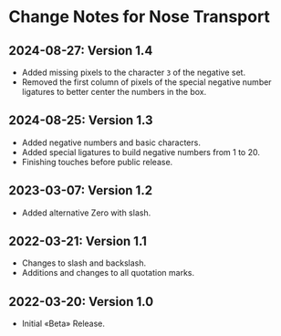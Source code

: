 # Change Notes for Nose Transport

## 2024-08-27: Version 1.4
- Added missing pixels to the character `3` of the negative set.
- Removed the first column of pixels of the special negative number ligatures to better center the numbers in the box.  

## 2024-08-25: Version 1.3
- Added negative numbers and basic characters.
- Added special ligatures to build negative numbers from 1 to 20.
- Finishing touches before public release.

## 2023-03-07: Version 1.2
- Added alternative Zero with slash.

## 2022-03-21: Version 1.1
- Changes to slash and backslash.
- Additions and changes to all quotation marks.

## 2022-03-20: Version 1.0 
- Initial «Beta» Release.
